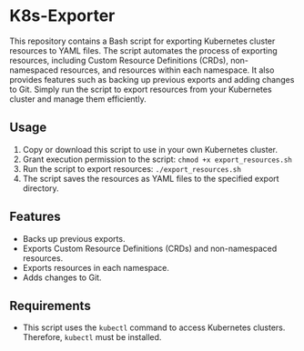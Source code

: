 # K8s-Exporter
 This repository contains a Bash script for exporting Kubernetes cluster resources to YAML files. The script automates the process of exporting resources, including Custom Resource Definitions (CRDs), non-namespaced resources, and resources within each namespace. It also provides features such as backing up previous exports and adding changes to Git. Simply run the script to export resources from your Kubernetes cluster and manage them efficiently.

## Usage

1. Copy or download this script to use in your own Kubernetes cluster.
2. Grant execution permission to the script: `chmod +x export_resources.sh`
3. Run the script to export resources: `./export_resources.sh`
4. The script saves the resources as YAML files to the specified export directory.

## Features

- Backs up previous exports.
- Exports Custom Resource Definitions (CRDs) and non-namespaced resources.
- Exports resources in each namespace.
- Adds changes to Git.

## Requirements

- This script uses the `kubectl` command to access Kubernetes clusters. Therefore, `kubectl` must be installed.